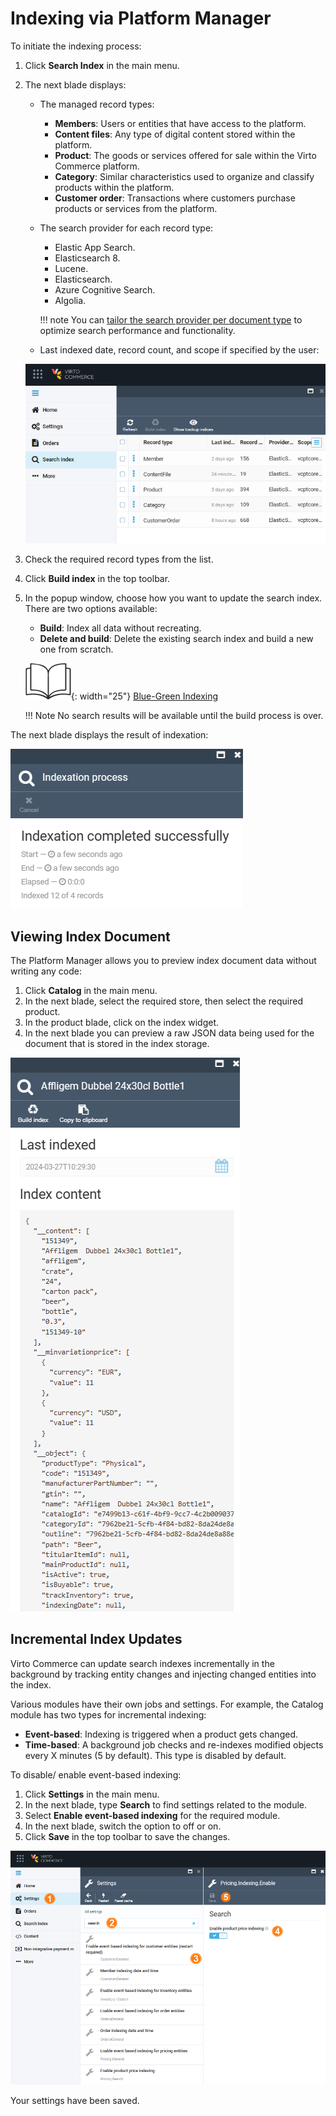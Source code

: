 ﻿# Indexing via Platform Manager

To initiate the indexing process:

1. Click **Search Index** in the main menu.
1. The next blade displays:
    * The managed record types:
        * **Members**: Users or entities that have access to the platform.
        * **Content files**: Any type of digital content stored within the platform.
        * **Product**: The goods or services offered for sale within the Virto Commerce platform.
        * **Category**: Similar characteristics used to organize and classify products within the platform.
        * **Customer order**: Transactions where customers purchase products or services from the platform.

    * The search provider for each record type:
        * Elastic App Search.
        * Elasticsearch 8.
        * Lucene.
        * Elasticsearch.
        * Azure Cognitive Search.
        * Algolia.

        !!! note
            You can [tailor the search provider per document type](https://docs.virtocommerce.org/platform/developer-guide/Configuration-Reference/appsettingsjson/#search) to optimize search performance and functionality.

    * Last indexed date, record count, and scope if specified by the user:

    ![Search index](media/open-search-index-module.png)

1. Check the required record types from the list.
1. Click **Build index** in the top toolbar.
1. In the popup window, choose how you want to update the search index. There are two options available:
    * **Build**: Index all data without recreating.
    * **Delete and build**: Delete the existing search index and build a new one from scratch. 

    ![Readmore](media/readmore.png){: width="25"} [Blue-Green Indexing](blue-green-indexing.md)
    
    !!! Note
        No search results will be available until the build process is over.

The next blade displays the result of indexation:

![Indexation result](media/indexation-result.png)

## Viewing Index Document

The Platform Manager allows you to preview index document data without writing any code:

1. Click **Catalog** in the main menu.
1. In the next blade, select the required store, then select the required product.
1. In the product blade, click on the index widget.
1. In the next blade you can preview a raw JSON data being used for the document that is stored in the index storage.

![Viewing index document](media/04-viewing-index-document.png)

## Incremental Index Updates

Virto Commerce can update search indexes incrementally in the background by tracking entity changes and injecting changed entities into the index.

Various modules have their own jobs and settings. For example, the Catalog module has two types for incremental indexing:

* **Event-based**: Indexing is triggered when a product gets changed.
* **Time-based**: A background job checks and re-indexes modified objects every X minutes (5 by default). This type is disabled by default.

To disable/ enable event-based indexing:

1. Click **Settings** in the main menu.
1. In the next blade, type **Search** to find settings related to the module.
1. Select **Enable event-based indexing** for the required module.
1. In the next blade, switch the option to off or on.
1. Click **Save** in the top toolbar to save the changes.

![Enabling event-based indexing](media/event-based-indexing.png)

Your settings have been saved.